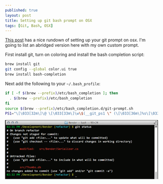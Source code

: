 ```yaml
---
published: true
layout: post
title: Setting up git bash prompt on OSX
tags: [Git, Bash, OSX]
---
```


[This post](http://blog.kramerapps.com/post/40839091386/git-on-osx) has a nice rundown of setting up your git prompt on osx. I'm going to list an abridged version here with my own custom prompt.

First install git, turn on coloring and install the bash completion script:

```bash
brew install git
git config --global color.ui true
brew install bash-completion
```

Next add the following to your `~/.bash_profile`:

```bash
if [ -f $(brew --prefix)/etc/bash_completion ]; then
  . $(brew --prefix)/etc/bash_completion
fi
source $(brew --prefix)/etc/bash_completion.d/git-prompt.sh
PS1="\[\033[32m\]\@ \[\033[33m\]\w\$(__git_ps1 \" (\[\033[36m\]%s\[\033[33m\])\") \n\$\[\033[0m\] "
```

![OSX prompt with git support](/blog/images/git-bash-osx.png)
